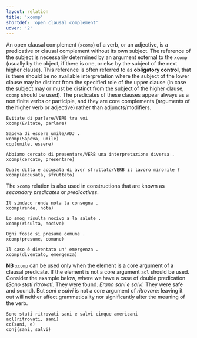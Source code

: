 ```yaml
---
layout: relation
title: 'xcomp'
shortdef: 'open clausal complement'
udver: '2'
---
```


An open clausal complement (<code>xcomp</code>) of a verb, or an adjective, is a predicative or clausal complement without its own subject. The reference of the subject is necessarily determined by an argument external to the <code>xcomp</code> (usually by the object, if there is one, or else by the subject of the next higher clause). This reference is often referred to as **obligatory control**, that is there should be no available interpretation where the subject of the lower clause may be distinct from the specified role of the upper clause (in case the subject may or must be distinct from the subject of the higher clause, <code>ccomp</code> should be used). 
The predicates of these clauses appear always as a non finite verbs or participle, and they are  core complements (arguments of the higher verb or adjective) rather than adjuncts/modifiers.

~~~ sdparse
Evitate di parlare/VERB tra voi 
xcomp(Evitate, parlare)
~~~
~~~ sdparse
Sapeva di essere umile/ADJ .
xcomp(Sapeva, umile)
cop(umile, essere)
~~~
~~~ sdparse
Abbiamo cercato di presentare/VERB una interpretazione diversa .
xcomp(cercato, presentare)
~~~
~~~ sdparse
Quale ditta è accusata di aver sfruttato/VERB il lavoro minorile ?
xcomp(accusata, sfruttato)
~~~

The <code>xcomp</code> relation is also used in constructions that are known as *secondary predicates* or *predicatives*.

~~~ sdparse
Il sindaco rende nota la consegna .
xcomp(rende, nota)
~~~
~~~ sdparse
Lo smog risulta nocivo a la salute .
xcomp(risulta, nocivo)
~~~
~~~ sdparse
Ogni fosso si presume comune .
xcomp(presume, comune)
~~~
~~~ sdparse
Il caso è diventato un' emergenza .
xcomp(diventato, emergenza)
~~~

**NB** <code>xcomp</code> can be used only when the element is a core argument of a clausal predicate. If the element is not a core argument <code>acl</code> should be used. Consider the example below, where we have a case of double predication (*Sono stati ritrovati.* They were found. *Erano sani e salvi.* They were safe and sound). But *sani e salvi* is not a core argument of *ritrovare*: leaving it out will neither affect grammaticality nor significantly alter the meaning of the verb.

~~~ sdparse
Sono stati ritrovati sani e salvi cinque americani
acl(ritrovati, sani)
cc(sani, e)
conj(sani, salvi)
~~~
<!-- Interlanguage links updated Út zář 29 18:41:37 CEST 2020 -->
